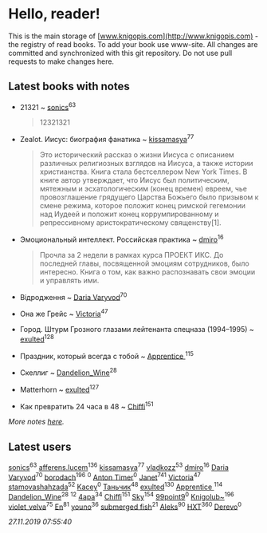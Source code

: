 # Hello, reader!
This is the main storage of [www.knigopis.com](http://www.knigopis.com) - the registry of read books.
To add your book use www-site. All changes are committed and synchronized with this git repository.
Do not use pull requests to make changes here.


## Latest books with notes
* 21321 ~ [sonics](users/588/5880221-vkontakte)<sup>63</sup>
    > 12321321

* Zealot. Иисус: биография фанатика ~ [kissamasya](users/684/68439978-vkontakte)<sup>77</sup>
    > Это исторический рассказ о жизни Иисуса с описанием различных религиозных взглядов на Иисуса, а также истории христианства. Книга стала бестселлером New York Times. В книге автор утверждает, что Иисус был политическим, мятежным и эсхатологическим (конец времен) евреем, чье провозглашение грядущего Царства Божьего было призывом к смене режима, которое положит конец римской гегемонии над Иудеей и положит конец коррумпированному и репрессивному аристократическому священству[1].

* Эмоциональный интеллект. Российская практика ~ [dmiro](users/571/5714115-vkontakte)<sup>16</sup>
    > Прочла за 2 недели в рамках курса ПРОЕКТ ИКС. До последней главы, посвященной эмоциям сотрудников, было интересно. Книга о том, как важно распознавать свои эмоции и управлять ими.

* Відродження ~ [Daria Varyvod](users/829/829893410524253-facebook)<sup>70</sup>

* Она же Грейс ~ [Victoria](users/113/113794223924688167852-google)<sup>47</sup>

* Город. Штурм Грозного глазами лейтенанта спецназа (1994–1995) ~ [exulted](users/100/100599204551896265722-google)<sup>128</sup>

* Праздник, который всегда с тобой ~ [Apprentice ](users/528/52821952-vkontakte)<sup>115</sup>

* Скеллиг ~ [Dandelion_Wine](users/586/58602788-vkontakte)<sup>28</sup>

* Matterhorn ~ [exulted](users/100/100599204551896265722-google)<sup>127</sup>

* Как превратить 24 часа в 48 ~ [Chiffi](users/105/105831994080785626680-google)<sup>151</sup>


_More notes [here](latest_books_with_notes.md)._


## Latest users
[sonics](users/588/5880221-vkontakte)<sup>63</sup> 
[afferens.lucem](users/196/196071655-vkontakte)<sup>136</sup> 
[kissamasya](users/684/68439978-vkontakte)<sup>77</sup> 
[vladkozz](users/572/57239276-vkontakte)<sup>53</sup> 
[dmiro](users/571/5714115-vkontakte)<sup>16</sup> 
[Daria Varyvod](users/829/829893410524253-facebook)<sup>70</sup> 
[borodach](users/157/15706320-vkontakte)<sup>196</sup> 
[](users/203/203760080-vkontakte)<sup>0</sup> 
[Anton Timer](users/100/100971491728532277953-google)<sup>0</sup> 
[Janet](users/108/108113656204404967440-google)<sup>741</sup> 
[Victoria](users/113/113794223924688167852-google)<sup>47</sup> 
[stamovashahzada](users/310/310646815-vkontakte)<sup>52</sup> 
[Kacey](users/101/101923954511104996192-google)<sup>0</sup> 
[Таньчик](users/209/2096581563762610-facebook)<sup>48</sup> 
[exulted](users/100/100599204551896265722-google)<sup>130</sup> 
[Apprentice ](users/528/52821952-vkontakte)<sup>114</sup> 
[Dandelion_Wine](users/586/58602788-vkontakte)<sup>28</sup> 
[](users/270/270444099499-odnoklassniki)<sup>12</sup> 
[4apa](users/117/117392596378069249667-google)<sup>34</sup> 
[Chiffi](users/105/105831994080785626680-google)<sup>151</sup> 
[Sky](users/118/118049897850017649660-google)<sup>154</sup> 
[99point9](users/228/228347319-vkontakte)<sup>0</sup> 
[Knigolub~](users/111/111878597279669641685-google)<sup>196</sup> 
[violet_velva](users/116/116961712580551399099-google)<sup>75</sup> 
[En](users/333/333646551-vkontakte)<sup>81</sup> 
[youno](users/302/302928912-vkontakte)<sup>36</sup> 
[submerged fish](users/471/471364154-yandex)<sup>21</sup> 
[Aleks](users/117/117835844513813219393-google)<sup>90</sup> 
[HXT](users/100/100002563462782-facebook)<sup>360</sup> 
[Derevo](users/109/109320293332154948707-google)<sup>0</sup> 


_27.11.2019 07:55:40_
